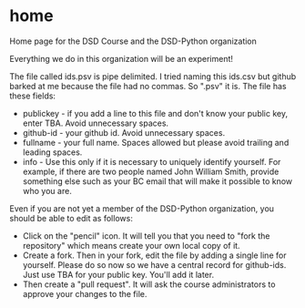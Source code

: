 # home
Home page for the DSD Course and the DSD-Python organization

Everything we do in this organization will be an experiment! 

The file called ids.psv is pipe delimited. I tried naming this ids.csv but github barked at me because the file had no commas. So ".psv" it is. The file has these fields: 

- publickey - if you add a line to this file and don't know your public key, enter TBA. Avoid unnecessary spaces.   
- github-id - your github id. Avoid unnecessary spaces.   
- fullname - your full name. Spaces allowed but please avoid trailing and leading spaces. 
- info - Use this only if it is necessary to uniquely identify yourself. For example, if there are two people named John William Smith, provide something else such as your BC email that will make it possible to know who you are. 

Even if you are not yet a member of the DSD-Python organization, you should be able to edit as follows: 

- Click on the "pencil" icon. It will tell you that you need to "fork the repository" which means create your own local copy of it.
- Create a fork. Then in your fork, edit the file by adding a single line for yourself. Please do so now so we have a central record for github-ids. Just use TBA for your public key. You'll add it later.
- Then create a "pull request". It will ask the course administrators to approve your changes to the file.


